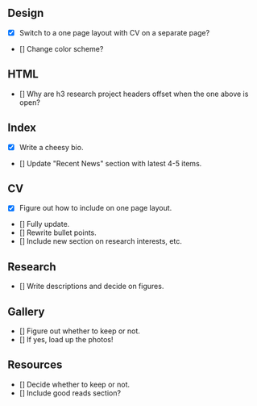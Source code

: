 ## Design
- [x] Switch to a one page layout with CV on a separate page?
- [] Change color scheme?

## HTML
- [] Why are h3 research project headers offset when the one above is open?

## Index
- [x] Write a cheesy bio.
- [] Update "Recent News" section with latest 4-5 items.

## CV
- [x] Figure out how to include on one page layout.
- [] Fully update.
- [] Rewrite bullet points.
- [] Include new section on research interests, etc.

## Research
- [] Write descriptions and decide on figures.

## Gallery
- [] Figure out whether to keep or not.
- [] If yes, load up the photos!

## Resources
- [] Decide whether to keep or not.
- [] Include good reads section?
